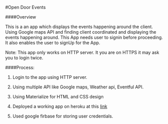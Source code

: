 #Open Door Events

####Overview

This is a an app which displays the events happening around the client. Using Google maps API and finding client coordinated and displaying the events happening around. This App needs user to signin before proceeding.
It also enables the user to signUp for the App.

Note: This app only works on HTTP server. It you are on HTTPS it may ask you to login twice.

####Process:

1. Login to the app using HTTP server.

2. Using multiple API like Google maps, Weather api, Eventful API.

3. Using Materialize for HTML and CSS design

4. Deployed a working app on heroku at this [link](https://evening-scrubland-98506.herokuapp.com/)

5. Used google firbase for storing user credentials.